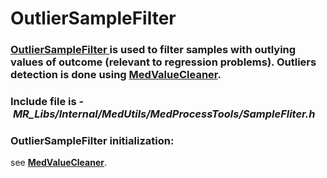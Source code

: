# OutlierSampleFilter
### [OutlierSampleFilter ](https://Medial-EarlySign.github.io/MR_LIBS/classOutlierSampleFilter)is used to filter samples with outlying values of outcome (relevant to regression problems). Outliers detection is done using [MedValueCleaner](../RepProcessor/MedValueCleaner.md).

### Include file is - *MR_Libs/Internal/MedUtils/MedProcessTools/SampleFliter.h*

### OutlierSampleFilter initialization: 
see [**MedValueCleaner**](../RepProcessor/MedValueCleaner.md).

 
